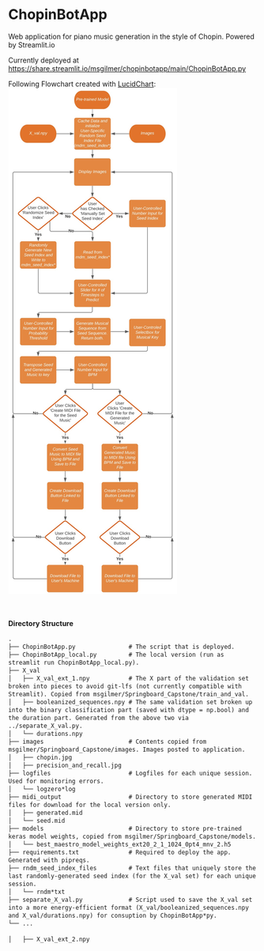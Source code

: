 # ChopinBotApp
Web application for piano music generation in the style of Chopin. Powered by Streamlit.io

Currently deployed at https://share.streamlit.io/msgilmer/chopinbotapp/main/ChopinBotApp.py

Following Flowchart created with [LucidChart](https://lucidchart.com):
![](./images/ChopinBotApp_flowchart.jpg)

</br></br>
<b>Directory Structure</b>

    .
    ├── ChopinBotApp.py               # The script that is deployed.
    ├── ChopinBotApp_local.py         # The local version (run as streamlit run ChopinBotApp_local.py).
    ├── X_val                       
    │   ├── X_val_ext_1.npy           # The X part of the validation set broken into pieces to avoid git-lfs (not currently compatible with Streamlit). Copied from msgilmer/Springboard_Capstone/train_and_val.
    │   ├── booleanized_sequences.npy # The same validation set broken up into the binary classification part (saved with dtype = np.bool) and the duration part. Generated from the above two via ../separate_X_val.py.
    │   └── durations.npy
    ├── images                        # Contents copied from msgilmer/Springboard_Capstone/images. Images posted to application.
    │   ├── chopin.jpg    
    │   ├── precision_and_recall.jpg
    ├── logfiles                      # Logfiles for each unique session. Used for monitoring errors.
    │   └── logzero*log
    ├── midi_output                   # Directory to store generated MIDI files for download for the local version only.
    │   ├── generated.mid
    │   └── seed.mid
    ├── models                        # Directory to store pre-trained keras model weights, copied from msgilmer/Springboard_Capstone/models.
    │   └── best_maestro_model_weights_ext20_2_1_1024_0pt4_mnv_2.h5
    ├── requirements.txt              # Required to deploy the app. Generated with pipreqs.
    ├── rndm_seed_index_files         # Text files that uniquely store the last randomly-generated seed index (for the X_val set) for each unique session.
    │   └── rndm*txt
    ├── separate_X_val.py             # Script used to save the X_val set into a more energy-efficient format (X_val/booleanized_sequences.npy and X_val/durations.npy) for consuption by ChopinBotApp*py.
    └── ...
    
    │   ├── X_val_ext_2.npy
